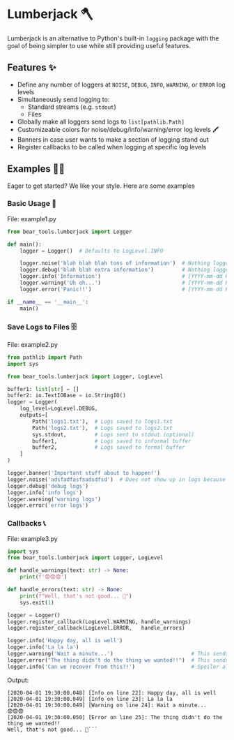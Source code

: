 # Lumberjack 🪓

Lumberjack is an alternative to Python's built-in `logging` package with the goal of being simpler to use while still providing useful features.

## Features ✨

- Define any number of loggers at `NOISE`, `DEBUG`, `INFO`, `WARNING`, or `ERROR` log levels
- Simultaneously send logging to:
  - Standard streams (e.g. `stdout`)
  - Files
- Globally make all loggers send logs to `list[pathlib.Path]`
- Customizeable colors for noise/debug/info/warning/error log levels 🖍️
- Banners in case user wants to make a section of logging stand out
- Register callbacks to be called when logging at specific log levels

## Examples 👨‍💻

Eager to get started? We like your style. Here are some examples

### Basic Usage 🍼

File: example1.py

```python
from bear_tools.lumberjack import Logger

def main():
    logger = Logger()  # Defaults to LogLevel.INFO

    logger.noise('blah blah blah tons of information')  # Nothing logged because log level is INFO
    logger.debug('blah blah extra information')         # Nothing logged because log level is INFO
    logger.info('Information')                          # [YYYY-mm-dd HH:MM:SS.f] [Info in example.main:9]: Information
    logger.warning('Uh oh...')                          # [YYYY-mm-dd HH:MM:SS.f] [Warning in example.main:10]: Uh oh...
    logger.error('Panic!!')                             # [YYYY-mm-dd HH:MM:SS.f] [Error in example.main:11]: Panic!!

if __name__ == '__main__':
    main()
```

### Save Logs to Files 🗄️

File: example2.py

```python
from pathlib import Path
import sys

from bear_tools.lumberjack import Logger, LogLevel

buffer1: list[str] = []
buffer2: io.TextIOBase = io.StringIO()
logger = Logger(
    log_level=LogLevel.DEBUG,
    outputs=[
        Path('logs1.txt'),  # Logs saved to logs1.txt
        Path('logs2.txt'),  # Logs saved to logs2.txt
        sys.stdout,         # Logs sent to stdout (optional)
        buffer1,            # Logs saved to informal buffer
        buffer2,            # Logs saved to formal buffer
    ]
)

logger.banner('Important stuff about to happen!')
logger.noise('adsfadfasfsadsdfsd')  # Does not show up in logs because log level is DEBUG
logger.debug('debug logs')
logger.info('info logs')
logger.warning('warning logs')
logger.error('error logs')
```

### Callbacks 📞

File: example3.py

```python
import sys
from bear_tools.lumberjack import Logger, LogLevel

def handle_warnings(text: str) -> None:
    print(f'😨😨😨')

def handle_errors(text: str) -> None:
    print(f"Well, that's not good... 🤮")
    sys.exit(1)

logger = Logger()
logger.register_callback(LogLevel.WARNING, handle_warnings)
logger.register_callback(LogLevel.ERROR,   handle_errors)

logger.info('Happy day, all is well')
logger.info('La la la')
logger.warning('Wait a minute...')                         # This sends logs to handle_warning
logger.error("The thing didn't do the thing we wanted!!")  # This sends logs to handle_error
logger.info('Can we recover from this?!')                  # Spoiler alert: No, we never reach this code
```

Output:

```text
[2020-04-01 19:30:00.048] [Info on line 22]: Happy day, all is well
[2020-04-01 19:30:00.049] [Info on line 23]: La la la
[2020-04-01 19:30:00.049] [Warning on line 24]: Wait a minute...
😨😨😨
[2020-04-01 19:30:00.050] [Error on line 25]: The thing didn't do the thing we wanted!!
Well, that's not good... 🤮```
